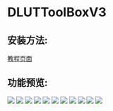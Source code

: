 # DLUTToolBoxV3
## 安装方法:
<a href="https://github.com/IShiraiKurokoI/DLUTToolBoxV3/wiki/%E5%AE%89%E8%A3%85%E4%BD%BF%E7%94%A8%E7%96%91%E9%9A%BE%E6%9D%82%E7%97%87%E8%A7%A3%E5%86%B3%E6%96%B9%E5%BC%8F#%E5%AE%89%E8%A3%85%E6%97%B6%E6%8F%90%E7%A4%BA%E8%AF%81%E4%B9%A6%E4%B8%8D%E5%8F%AF%E4%BF%A1%E5%9B%A0%E4%B8%BA%E8%AF%81%E4%B9%A6%E9%97%AE%E9%A2%98%E6%97%A0%E6%B3%95%E5%AE%89%E8%A3%85">教程页面</a>
## 功能预览:
<img src="https://user-images.githubusercontent.com/73374735/226941031-3063bcaf-f838-401f-8c95-985f1a62f277.png"/>
<img src="https://user-images.githubusercontent.com/73374735/226941060-dbce55e5-ae0d-44cc-87ad-4696a4b5fac8.png"/>
<img src="https://user-images.githubusercontent.com/73374735/226941172-fa1721a7-0e95-41c8-828f-04055d5081be.png"/>
<img src="https://user-images.githubusercontent.com/73374735/226941208-a726582b-49c4-4c8a-aced-bbc8fe1de64e.png"/>
<img src="https://user-images.githubusercontent.com/73374735/226941245-24fa2187-e478-48ba-b97f-b818b7513683.png"/>
<img src="https://user-images.githubusercontent.com/73374735/226941296-69027915-ab77-4bb2-90e5-ab0006d60d04.png"/>
<img src="https://user-images.githubusercontent.com/73374735/226941344-7be27651-c085-48fd-b17f-056240d0bc87.png"/>
<img src="https://user-images.githubusercontent.com/73374735/226941387-32fc3e02-5b2c-40e9-818b-8001b3732c1d.png"/>
<img src="https://user-images.githubusercontent.com/73374735/226941432-aa678a04-234f-4673-918f-43b77348dccd.png"/>
<img src="https://github.com/IShiraiKurokoI/DLUTToolBoxV3/assets/73374735/c407de11-2fe7-45ea-92e7-14cd4b9b19fa"/>
<img src="https://user-images.githubusercontent.com/73374735/226941569-7b945ce4-ba0c-4449-b162-41feb8dd5d5c.png"/>
